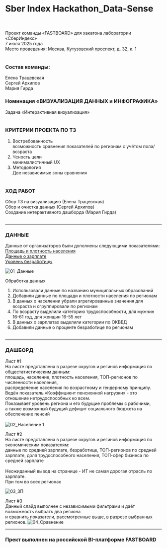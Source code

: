 # Sber Index Hackathon_Data-Sense</br></br>

Проект команды «FASTBOARD» для хакатона лаборатории «СберИндекс» </br>7 июля 2025 года</br>
Место проведения: Москва, Кутузовский проспект, д. 32, к. 1</br></br>

### Состав команды:</br>
Елена Трацевская</br>
Сергей Архипов</br>
Мария Гирда</br>

### Номинация «ВИЗУАЛИЗАЦИЯ ДАННЫХ и ИНФОГРАФИКА»</br>
Задача «Интерактивная визуализация»</br></br>

### КРИТЕРИИ ПРОЕКТА ПО ТЗ</br>
1. Востребованность</br>
  возможность сравнения показателей по регионам с учётом пола/возраста</br>
2. Чсность цели</br>
  минималистичный UX</br>
3. Методология</br>
   Две независимые зоны сравнения</br></br>

### ХОД РАБОТ</br>
Сбор ТЗ на визуализацию (Елена Трацевская)</br>
Сбор и очистка данных (Сергей Архипов)</br>
Сохдание интерактивного дашборда (Мария Гирда)</br></br>

---
### ДАННЫЕ</br>
Данные от организаторов были дополнены следующими показателями:</br>
[Площадь и плотность населения](https://docs.yandex.ru/docs/view?url=ya-browser%3A%2F%2F4DT1uXEPRrJRXlUFoewruFvyjbmqb4vlV7xuR8B4zsYoF9njtcusEgv5WZioIKTa4eq62GnPZ5UDLVGj8DTKPCw3cm6FpmWeiK9BhlqCFFLkuP_3IcYLA2jkFtAa5YxSDlqXtChf16hJB0qFKi8Cnw%3D%3D%3Fsign%3DOFhrGxgo7hspimtwUieVD6-IlpuIUp1zoNd-aGJHWMo%3D&name=Ejegod_02-01_2022.xlsx)    
[Данные о зарплате](https://showdata.rosstat.gov.ru/report/278170/)    
[Уровень безработицы](https://showdata.rosstat.gov.ru/report/274316/)<br> 

![01_Данные](https://github.com/user-attachments/assets/7270a3c0-237e-4243-8b3b-330e4bf47026)

Обработка данных</br>
1.  Использовали данные по названию муниципальных образований
2.  Добавили данные по площади и плотности населения по регионам
3.  В данных о населении убрали агрегированные значения для возраста
   и  сгруппировали по регионам
5.  По возрасту выделили категорию трудоспособности, для мужчин 16-61 год, для женщин 16-55 лет
6.  В данных о зарплатах выделили категории по ОКВЕД 
7.  Добавили данные о проценте безработице по регионам
</br></br>
---
### ДАШБОРД</br>
Лист #1</br>
На листе представлена в разрезе округов и регинов информация по общестатистическим данным:</br>
площадь, население, плотность населения, ТОП-регионов по численности населения, </br>распределение населения по возрастному и гендерному принципу.</br>
Ведён показатель  «Коэффициент пенсионной нагрузки» - это отношение нетрудоспособных ко всем.</br>
Показывает уровень региона и его будущие проблемы с рабочими,</br> 
а также возможный будущий дефицит социального бюджета на обеспечение пенсий</br></br>
![02_Население 1](https://github.com/user-attachments/assets/ecf5f144-0931-4bef-a5f1-4c866643bfe7)

Лист #2</br>
На листе представлена в разрезе округов и регинов информация по экономическим показателям:</br>
данные по средней зарплате, безработице, ТОП-регионов по средней зарплате, доля трудоспособного населения, ТОП-сфер бизнеса по средней зарплате</br></br>
Неожиданный вывод на странице - ИТ не самая дорогая отрасль по зарплате. </br>При том во всех регионах

![03_ЗП](https://github.com/user-attachments/assets/674a09f2-17f6-4867-8a59-efcd1918333f)

Лист #3</br>
Данный слайд выполнен с независимыми фильтрами и даёт возможность выбрать два региона</br> и сравнить показатели, рассмотренные выше, в разрезе выбранных регионов.
![04_Сравнение](https://github.com/user-attachments/assets/c8f8bfec-1cf7-4730-8b01-1f78cbce8a89)


---
### Прект выполнен на российской BI-платформе FASTBOARD

